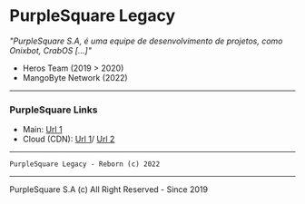 # PurpleSquare Legacy

_"PurpleSquare S.A, é uma equipe de desenvolvimento de projetos, como _Onixbot, CrabOS_ [...]"_

* Heros Team (2019 > 2020)
* MangoByte Network (2022)

<hr>

### PurpleSquare Links

* Main: [Url 1](https://purplesquare.ml)
* Cloud (CDN): [Url 1](cloud.purplesquare.ml)/ [Url 2](https://purplesquarecloud.ml)

<hr>

```
PurpleSquare Legacy - Reborn (c) 2022
```

<hr>

PurpleSquare S.A (c) All Right Reserved - Since 2019
